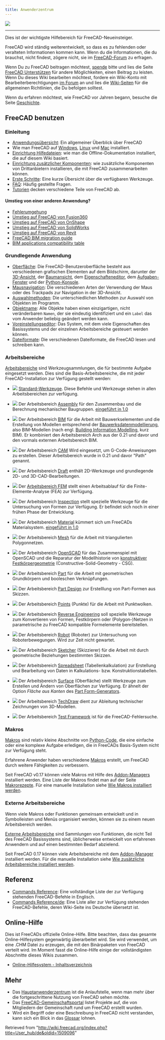 ```yaml
---
title: Anwenderzentrum
---
```


![](/images/User_hub.png)

---

Dies ist der wichtigste Hilfebereich für FreeCAD-Neueinsteiger.

FreeCAD wird ständig weiterentwickelt, so dass es zu fehlenden oder veralteten Informationen kommen kann. Wenn du die Informationen, die du brauchst, nicht findest, zögere nicht, sie im [FreeCAD-Forum](https://forum.freecad.org) zu erfragen.

Wenn Du zu FreeCAD beitragen möchtest, [spende](/Donate/de "Donate/de") bitte und lies die Seite [FreeCAD Unterstützen](/Help_FreeCAD "Help FreeCAD") für andere Möglichkeiten, einen Beitrag zu leisten. Wenn Du dieses Wiki bearbeiten möchtest, fordere ein Wiki-Konto mit Bearbeiterberechtigungen [im Forum](https://forum.freecad.org/viewtopic.php?f=21&t=6830) an und lies die [Wiki-Seiten](/WikiPages/de "WikiPages/de") für die allgemeinen Richtlinien, die Du befolgen solltest.

Wenn du erfahren möchtest, wie FreeCAD vor Jahren begann, besuche die Seite [Geschichte](/History/de "History/de").

## FreeCAD benutzen

### Einleitung

- [Anwendungsübersicht](/About_FreeCAD/de "About FreeCAD/de"): Ein allgemeiner Überblick über FreeCAD
- Wie man FreeCAD auf [Windows](/Installing_on_Windows/de "Installing on Windows/de"), [Linux](/Installing_on_Linux/de "Installing on Linux/de") und [Mac](/Installing_on_Mac/de "Installing on Mac/de") installiert.
- [Einrichtung Hilfedateien](/Installing_Helpfile/de "Installing Helpfile/de"): wie man die Offline-Dokumentation installiert, die auf diesem Wiki basiert.
- [Einrichtung zusätzlicher Komponenten](/Installing_additional_components/de "Installing additional components/de"): wie zusätzliche Komponenten von Drittanbietern installieren, die mit FreeCAD zusammenarbeiten können.
- [Erste Schritte](/Getting_started/de "Getting started/de"): Eine kurze Übersicht über die verfügbaren Werkzeuge.
- [FAQ](/Frequently_asked_questions/de "Frequently asked questions/de"): Häufig gestellte Fragen.
- [Tutorien](/Tutorials/de "Tutorials/de") decken verschiedene Teile von FreeCAD ab.

#### Umstieg von einer anderen Anwendung?

- [Fehlerumgehung](/Workarounds/de "Workarounds/de")
- [Umstieg auf FreeCAD von Fusion360](/Migrating_to_FreeCAD_from_Fusion360/de "Migrating to FreeCAD from Fusion360/de")
- [Umstieg auf FreeCAD von OnShape](/Migrating_to_FreeCAD_from_OnShape/de "Migrating to FreeCAD from OnShape/de")
- [Umstieg auf FreeCAD von SolidWorks](/Migrating_to_FreeCAD_from_SolidWorks/de "Migrating to FreeCAD from SolidWorks/de")
- [Umstieg auf FreeCAD von Revit](/Migrating_to_FreeCAD_from_Revit/de "Migrating to FreeCAD from Revit/de")
- [FreeCAD BIM migration guide](https://yorik.uncreated.net/blog/2020-010-freecad-bim-guide)
- [BIM applications compatibility table](/BIM_application_compatibility_table/de "BIM application compatibility table/de")

### Grundlegende Anwendung

- [Oberfläche](/Interface/de "Interface/de"): Die FreeCAD-Benutzeroberfläche besteht aus verschiedenen grafischen Elementen auf dem Bildschirm, darunter der [3D-Ansicht](/3D_view/de "3D view/de"), der [Baumansicht](/Tree_view/de "Tree view/de"), dem [Eigenschafteneditor](/Property_editor/de "Property editor/de"), dem [Aufgaben-Fenster](/Task_panel/de "Task panel/de") und der [Python-Konsole](/Python_console/de "Python console/de").
- [Mausnavigation](/Mouse_navigation/de "Mouse navigation/de"): Die verschiedenen Arten der Verwendung der Maus oder des Trackpads zur Navigation in der 3D-Ansicht.
- [Auswahlmethoden](/Selection_methods/de "Selection methods/de"): Die unterschiedlichen Methoden zur Auswahl von Objekten im Programm.
- [Objektname](/Object_name/de "Object name/de"): Alle Objekte haben einen einzigartigen, nicht veränderbaren `Namen`, der sie eindeutig identifiziert und ein `Label` das vom Anwender beliebig geändert werden kann.
- [Voreinstellungseditor](/Preferences_Editor/de "Preferences Editor/de"): Das System, mit dem viele Eigenschaften des Basissystems und der einzelnen Arbeitsbereiche gesteuert werden können.
- [Dateiformate](/Import_Export/de "Import Export/de"): Die verschiedenen Dateiformate, die FreeCAD lesen und schreiben kann.

### Arbeitsbereiche

[Arbeitsbereiche](/Workbenches/de "Workbenches/de") sind Werkzeugsammlungen, die für bestimmte Aufgabe eingesetzt werden. Dies sind die Basis-Arbeitsbereiche, die mit jeder FreeCAD-Installation zur Verfügung gestellt werden:

- ![](/images/Freecad.svg) [Standard-Werkzeuge](/Std_Base/de "Std Base/de"). Diese Befehle und Werkzeuge stehen in allen Arbeitsbereichen zur verfügung.

- ![](/images/Workbench_Assembly.svg) Der Arbeitsbereich [Assembly](/Assembly_Workbench/de "Assembly Workbench/de") für den Zusammenbau und die Berechnung mechanischer Baugruppen. [eingeführt in 1.0](/Release_notes_1.0/de "Release notes 1.0/de")

- ![](/images/Workbench_BIM.svg) Der Arbeitsbereich [BIM](/BIM_Workbench/de "BIM Workbench/de") für die Arbeit mit Bauwerkselementen und die Erstellung von Modellen entsprechend der [Bauwerksdatenmodellierung](https://de.wikipedia.org/wiki/Building_Information_Modeling), also BIM-Modellen (nach engl. [Building Information Modelling](https://en.wikipedia.org/wiki/Building_information_modeling), kurz BIM). Er kombiniert den Arbeitsbereich Arch aus der 0.21 und davor und den vormals externen Arbeitsbereich BIM.

- ![](/images/Workbench_CAM.svg) Der Arbeitsbereich [CAM](/CAM_Workbench/de "CAM Workbench/de") Wird eingesetzt, um G-Code-Anweisungen zu erstellen. Dieser Arbeitsbereich wurde in 0.21 und davor "Path" genannt.

- ![](/images/Workbench_Draft.svg) Der Arbeitsbereich [Draft](/Draft_Workbench/de "Draft Workbench/de") enthält 2D-Werkzeuge und grundlegende 2D- und 3D-CAD-Bearbeitungen.

- ![](/images/Workbench_FEM.svg) Der [Arbeitsbereich FEM](/FEM_Workbench/de "FEM Workbench/de") stellt einen Arbeitsablauf für die Finite-Elemente-Analyse (FEA) zur Verfügung.

- ![](/images/Workbench_Inspection.svg) Der Arbeitsbereich [Inspection](/Inspection_Workbench/de "Inspection Workbench/de") stellt spezielle Werkzeuge für die Untersuchung von Formen zur Verfügung. Er befindet sich noch in einer frühen Phase der Entwicklung.

- ![](/images/Workbench_Material.svg) Der Arbeitsbereich [Material](/Material_Workbench/de "Material Workbench/de") kümmert sich um FreeCADs Materialsystem. [eingeführt in 1.0](/Release_notes_1.0/de "Release notes 1.0/de")

- ![](/images/Workbench_Mesh.svg) Der Arbeitsbereich [Mesh](/Mesh_Workbench/de "Mesh Workbench/de") für die Arbeit mit triangulierten Polygonnetzen.

- ![](/images/Workbench_OpenSCAD.svg) Der Arbeitsbereich [OpenSCAD](/OpenSCAD_Workbench/de "OpenSCAD Workbench/de") für das Zusammenspiel mit OpenSCAD und die Reparatur der Modellhistorie von [konstruktiver Festkörpergeometrie](/Constructive_solid_geometry/de "Constructive solid geometry/de") (Constructive-Solid-Geometry - CSG).

- ![](/images/Workbench_Part.svg) Der Arbeitsbereich [Part](/Part_Workbench/de "Part Workbench/de") für die Arbeit mit geometrischen Grundkörpern und booleschen Verknüpfungen.

- ![](/images/Workbench_PartDesign.svg) Der Arbeitsbereich [Part Design](/PartDesign_Workbench/de "PartDesign Workbench/de") zur Erstelllung von Part-Formen aus Skizzen.

- ![](/images/Workbench_Points.svg) Der Arbeitsbereich [Points](/Points_Workbench/de "Points Workbench/de") (Punkte) für die Arbeit mit Punktwolken.

- ![](/images/Workbench_Reverse_Engineering.svg) Der Arbeitsbereich [Reverse Engineering](/Reverse_Engineering_Workbench/de "Reverse Engineering Workbench/de") soll spezielle Werkzeuge zum Konvertieren von Formen, Festkörpern oder (Polygon-)Netzen in parametrische zu FreeCAD kompatible Formelemente bereitstellen.

- ![](/images/Workbench_Robot.svg) Der Arbeitsbereich [Robot](/Robot_Workbench/de "Robot Workbench/de") (Roboter) zur Untersuchung von Roboterbewegungen. Wird zur Zeit nicht gewartet.

- ![](/images/Workbench_Sketcher.svg) Der Arbeitsbereich [Sketcher](/Sketcher_Workbench/de "Sketcher Workbench/de") (Skizzierer) für die Arbeit mit durch geometrische Beziehungen bestimmten Skizzen.

- ![](/images/Workbench_Spreadsheet.svg) Der Arbeitsbereich [Spreadsheet](/Spreadsheet_Workbench/de "Spreadsheet Workbench/de") (Tabellenkalkulation) zur Erstellung und Bearbeitung von Daten in Kalkulations- bzw. Konstruktionstabellen.

- ![](/images/Workbench_Surface.svg) Der Arbeitsbereich [Surface](/Surface_Workbench/de "Surface Workbench/de") (Oberfläche) stellt Werkzeuge zum Erstellen und Ändern von Oberflächen zur Verfügung. Er ähnelt der Option _Fläche aus Kanten_ des [Part Form-Generators](/Part_Builder/de "Part Builder/de").

- ![](/images/Workbench_TechDraw.svg) Der Arbeitsbereich [TechDraw](/TechDraw_Workbench/de "TechDraw Workbench/de") dient zur Ableitung technischer Zeichnungen von 3D-Modellen.

- ![](/images/Workbench_Test.svg) Der Arbeitsbereich [Test Framework](/Testing/de "Testing/de") ist für die FreeCAD-Fehlersuche.

### Makros

[Makros](/Macros/de "Macros/de") sind relativ kleine Abschnitte von [Python-Code](/Python/de "Python/de"), die eine einfache oder eine komplexe Aufgabe erledigen, die in FreeCADs Basis-System nicht zur Verfügung steht.

Erfahrene Anwender haben verschiedene [Makros](/Macros/de "Macros/de") erstellt, um FreeCAD durch weitere Fähigkeiten zu verbessern.

Seit FreeCAD v0.17 können viele Makros mit Hilfe des [Addon-Managers](/Std_AddonMgr/de "Std AddonMgr/de") installiert werden. Eine Liste der Makros findet man auf der Seite [Makrorezepte](/Macros_recipes/de "Macros recipes/de"). Für eine manuelle Installation siehe [Wie Makros installiert werden](/How_to_install_macros/de "How to install macros/de").

### Externe Arbeitsbereiche

Wenn viele Makros oder Funktionen gemeinsam entwickelt und in Symbolleisten und Menüs organisiert werden, können sie zu einem neuen Arbeitsbereich werden.

[Externe Arbeitsbereiche](/External_workbenches/de "External workbenches/de") sind Sammlungen von Funktionen, die nicht Teil des FreeCAD Basissystems sind, üblicherweise entwickelt von erfahrenen Anwendern und auf einen bestimmten Bedarf abzielend.

Seit FreeCAD 0.17 können viele Arbeitsbereiche mit dem [Addon-Manager](/Std_AddonMgr/de "Std AddonMgr/de") installiert werden. Für die manuelle Installation siehe [Wie zusätzliche Arbeitsbereiche installiert werden](/How_to_install_additional_workbenches/de "How to install additional workbenches/de").

## Referenz

- [Commands Reference](/List_of_Commands "List of Commands"): Eine vollständige Liste der zur Verfügung stehenden FreeCAD-Befehle in Englisch.
- [Commands Reference/de](/List_of_Commands/de "List of Commands/de"): Eine Liste aller zur Verfügung stehenden FreeCAD-Befehle, deren Wiki-Seite ins Deutsche übersetzt ist.

## Online-Hilfe

Dies ist FreeCADs offizielle Online-Hilfe. Bitte beachten, dass das gesamte Online-Hilfesystem gegenwärtig überarbeitet wird. Sie wird verwendet, um eine .CHM Datei zu erzeugen, die mit den Binärpaketen von FreeCAD verteilt wird. Im Moment fasst die Online-Hilfe einige der vollständigsten Abschnitte dieses Wikis zusammen.

- [Online-Hilfesystem - Inhaltsverzeichnis](/Online_Help_Toc/de "Online Help Toc/de")

## Mehr

- Das [Hauptanwenderzentrum](/Power_users_hub/de "Power users hub/de") ist die Anlaufstelle, wenn man mehr über die fortgeschrittene Nutzung von FreeCAD sehen möchte.
- Das [FreeCAD-Gemeinschaftsportal](/FreeCAD_Community_Portal/de "FreeCAD Community Portal/de") listet Projekte auf, die von Mitgliedern der Gemeinschaft rund um FreeCAD erstellt wurden.
- Wird ein Begriff oder eine Beschreibung in FreeCAD nicht verstanden, kann sich ein Blick in das [Glossar](/Glossary/de "Glossary/de") lohnen.

Retrieved from "<http://wiki.freecad.org/index.php?title=User_hub/de&oldid=1509096>"
